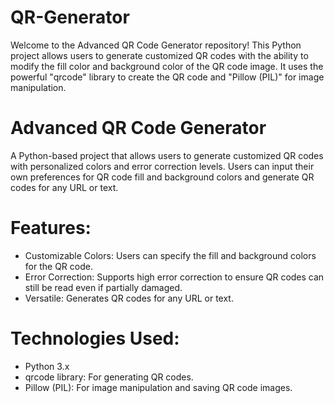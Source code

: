# QR-Generator
Welcome to the Advanced QR Code Generator repository! This Python project allows users to generate customized QR codes with the ability to modify the fill color and background color of the QR code image. It uses the powerful "qrcode" library to create the QR code and "Pillow (PIL)" for image manipulation.
# Advanced QR Code Generator
A Python-based project that allows users to generate customized QR codes with personalized colors and error correction levels. Users can input their own preferences for QR code fill and background colors and generate QR codes for any URL or text.

# Features:
* Customizable Colors: Users can specify the fill and background colors for the QR code.
* Error Correction: Supports high error correction to ensure QR codes can still be read even if partially damaged.
* Versatile: Generates QR codes for any URL or text.

# Technologies Used:
* Python 3.x
* qrcode library: For generating QR codes.
* Pillow (PIL): For image manipulation and saving QR code images.
